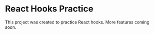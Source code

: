 # React Hooks Practice

This project was created to practice React hooks. More features coming soon.
